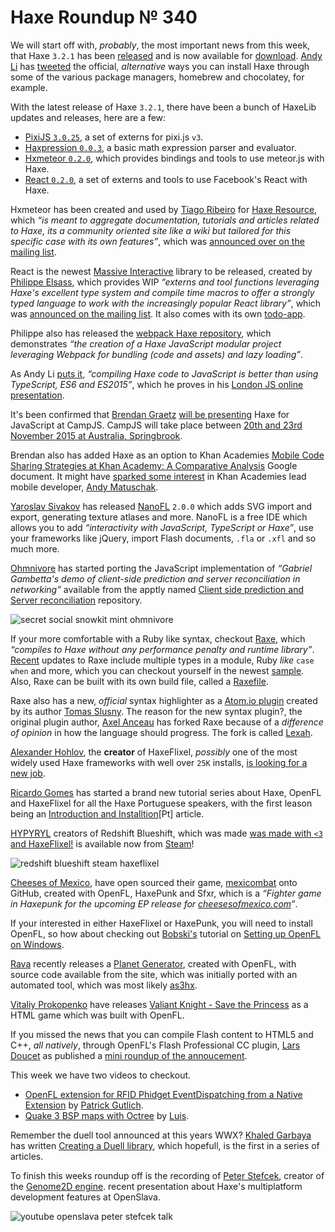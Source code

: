 [_template]: ../templates/roundup.html
[date]: / "2015-10-14 10:12:00"
[modified]: / "2015-10-14 10:12:00"
[published]: / "2015-10-14 10:12:00"
[“”]: a ""
# Haxe Roundup № 340

We will start off with, _probably_, the most important news from this week,
that Haxe `3.2.1` has been [released][l1] and is now available for [download][l2].
[Andy Li][tw1] has [tweeted][l3] the official, _alternative_ ways you can
install Haxe through some of the various package managers, homebrew and chocolatey, 
for example.

With the latest release of Haxe `3.2.1`, there have been a bunch of HaxeLib
updates and releases, here are a few:
	
- [PixiJS `3.0.25`][l4], a set of externs for pixi.js `v3`.
- [Haxpression `0.0.3`][l5], a basic math expression parser and evaluator.
- [Hxmeteor `0.2.0`][l6], which provides bindings and tools to use meteor.js with Haxe.
- [React `0.2.0`][l7], a set of externs and tools to use Facebook's React with Haxe.

Hxmeteor has been created and used by [Tiago Ribeiro][tw2] for [Haxe Resource][l8],
which _“is meant to aggregate documentation, tutorials and articles related to 
Haxe, its a community oriented site like a wiki but tailored for this specific 
case with its own features”_, which was [announced over on the mailing list][l9].

React is the newest [Massive Interactive][tw4] library to be released, created by 
[Philippe Elsass][tw3], which provides WIP _“externs and tool functions leveraging 
Haxe's excellent type system and compile time macros to offer a strongly typed 
language to work with the increasingly popular React library”_, which was
[announced on the mailing list][l10]. It also comes with its own [todo-app][l11].

Philippe also has released the [webpack Haxe repository][l12], which demonstrates
_“the creation of a Haxe JavaScript modular project leveraging Webpack for 
bundling (code and assets) and lazy loading”_. 

As Andy Li [puts it][l13], _“compiling Haxe code to JavaScript is better than using
TypeScript, ES6 and ES2015”_, which he proves in his [London JS online 
presentation][l14].

It's been confirmed that [Brendan Graetz][tw5] [will be presenting][l15] Haxe 
for JavaScript at CampJS. CampJS will take place between [20th and 23rd November 
2015 at Australia, Springbrook][l16].

Brendan also has added Haxe as an option to Khan Academies [Mobile Code Sharing 
Strategies at Khan Academy: A Comparative Analysis][l17] Google document. It might
have [sparked some interest][l18] in Khan Academies lead mobile developer, 
[Andy Matuschak][tw6].

[Yaroslav Sivakov][tw18] has released [NanoFL][l39] `2.0.0` which adds SVG import
and export, generating texture atlases and more. NanoFL is a free IDE which allows
you to add _“interactivity with JavaScript, TypeScript or Haxe”_, use your 
frameworks like jQuery, import Flash documents, `.fla` or `.xfl` and so much 
more.

[Ohmnivore][tw7] has started porting the JavaScript implementation of
_“Gabriel Gambetta's demo of client-side prediction and server reconciliation 
in networking”_ available from the apptly named [Client side prediction and 
Server reconciliation][l19] repository.

![secret social snowkit mint ohmnivore](/img/340/secret.png "Ohmnivore (@4_AM_Games) integrating mint into a secret snowkit collective powered engine.")

If your more comfortable with a Ruby like syntax, checkout [Raxe][l20], which 
_“compiles to Haxe without any performance penalty and runtime library”_. [Recent][l21]
updates to Raxe include multiple types in a module, Ruby _like_ `case when` and
more, which you can checkout yourself in the newest [sample][l22]. Also, Raxe
can be built with its own build file, called a [Raxefile][l24].

Raxe also has a new, _official_ syntax highlighter as a [Atom.io plugin][l23] created by 
its author [Tomas Slusny][tw8]. The reason for the new syntax plugin?, the original
plugin author, [Axel Anceau][gh1] has forked Raxe because of a _difference of opinion_
in how the language should progress. The fork is called [Lexah][l25].

[Alexander Hohlov][tw9], the **creator** of HaxeFlixel, _possibly_ one of the most 
widely used Haxe frameworks with well over `25K` installs, [is looking for a new 
job][l26].

[Ricardo Gomes][w1] has started a brand new tutorial series about Haxe, OpenFL and
HaxeFlixel for all the Haxe Portuguese speakers, with the first leason being an
[Introduction and Installtion][l27][Pt] article.

[HYPYRYL][tw10] creators of Redshift Blueshift, which was made [was made with `<3` 
and HaxeFlixel!][l28] is available now from [Steam][l29]!

![redshift blueshift steam haxeflixel](/img/340/redshiftblueshift.jpg "@HYPYRYL creators of Redshift Blueshift.")

[Cheeses of Mexico][tw11], have open sourced their game, 
[mexicombat][l30] onto GitHub, created with OpenFL, HaxePunk and Sfxr, which is a
_“Fighter game in Haxepunk for the upcoming EP release for [cheesesofmexico.com][l31]”_.

If your interested in either HaxeFlixel or HaxePunk, you will need to install
OpenFL, so how about checking out [Bobski's][tw12] tutorial on [Setting up OpenFL
on Windows][l32].

[Rava][tw13] recently releases a [Planet Generator][l33], created with OpenFL, with
source code available from the site, which was initially ported with an
automated tool, which was most likely [as3hx][l34].

[Vitaliy Prokopenko][tw14] have releases [Valiant Knight - Save the Princess][l35]
as a HTML game which was built with OpenFL.

If you missed the news that you can compile Flash content to HTML5 and C++, _all
natively_, through OpenFL's Flash Professional CC plugin, [Lars Doucet][tw15]
as published a [mini roundup of the annoucement][l36].

This week we have two videos to checkout.

- [OpenFL extension for RFID Phidget EventDispatching from a Native Extension][l37]
by [Patrick Gutlich][tw16].
- [Quake 3 BSP maps with Octree][l38] by [Luis][tw17].

Remember the duell tool announced at this years WWX? [Khaled Garbaya][tw19] has
written [Creating a Duell library][l40], which hopefull, is the first in a series
of articles.

To finish this weeks roundup off is the recording of [Peter Stefcek][tw20], creator
of the [Genome2D engine][l41]. recent presentation about Haxe's multiplatform
development features at OpenSlava.

![youtube openslava peter stefcek talk](https://www.youtube.com/watch?v=CupIdO-GpVg)

[w1]: https://ricsgomes.wordpress.com/ "@RicardoGomes"
[gh1]: https://github.com/Peekmo "@Peekmo"

[tw20]: https://twitter.com/sHTiF "@sHTiF"
[tw19]: https://twitter.com/khaled_garbaya "@khaled_garbaya"
[tw18]: https://twitter.com/yar3333_ru "@yar3333_ru"
[tw17]: https://twitter.com/djokersoft "@djokersoft"
[tw16]: https://twitter.com/gepatto "@gepatto"
[tw15]: https://twitter.com/larsiusprime "@larsiusprime"
[tw14]: https://twitter.com/lillden "@lillden"
[tw13]: https://twitter.com/dashrava "@dashrava"
[tw12]: https://twitter.com/BobskiProject "@BobskiProject"
[tw11]: https://twitter.com/cheesesofmexico "@cheesesofmexico"
[tw10]: https://twitter.com/HYPYRYL "@HYPYRYL"
[tw9]: https://twitter.com/teormech "@teormech"
[tw8]: https://twitter.com/_deathbeam "@_deathbeam"
[tw7]: https://twitter.com/4_AM_Games "@4_AM_Games"
[tw6]: https://twitter.com/andy_matuschak "@andy_matuschak"
[tw5]: https://twitter.com/bguiz "@bguiz"
[tw4]: https://twitter.com/Massive_Voice "@Massive_Voice"
[tw3]: https://twitter.com/elsassph "@elsassph"
[tw2]: https://twitter.com/prog4mr "@prog4mr"
[tw1]: https://twitter.com/andy_li "@andy_li"

[l41]: http://www.genome2d.com/ "Genome2D Engine"
[l40]: http://www.khaledgarbaya.net/creating-duell-library/ "Creating a Duell library"
[l39]: http://nanofl.com/ "NanoFL - Free vector and animation editor"
[l38]: https://www.youtube.com/watch?v=RBIej5S29ec "Haxe Quake 3 BSP maps with Octree on YouTube"
[l37]: https://www.youtube.com/watch?v=XD4ro0Wz-es "OpenFL extension for RFID Phidget on YouTube"
[l36]: https://storify.com/larsiusprime/compiling-flash-content-to-html5-and-c-natively "Compiling Flash content to HTML5 and C++, natively"
[l35]: http://urbanduckgames.com/html5/valiantknightSTP/ "Valiant Knight - Save the Princess"
[l34]: https://github.com/HaxeFoundation/as3hx "As3hx on GitHub"
[l33]: http://www.dashrava.com/planets/ "Planet Generator"
[l32]: http://bobski-project.com/tutorial/openfl/setting-up-openfl-on-windows/ "Setting up OpenFL on Windows"
[l31]: http://cheesesofmexico.com/ "Cheeses of Mexico"
[l30]: https://github.com/fritzvd/mexicombat "Mexicombat on GitHub"
[l29]: http://store.steampowered.com/app/367430/ "Redshift Blueshift available on Steam!"
[l28]: https://twitter.com/HYPYRYL/status/654332550270226432 "Redshift Blueshift created with <3 and HaxeFlixel"
[l27]: https://ricsgomes.wordpress.com/2015/10/12/primeiros-passos-com-o-haxeflixel-introducao-e-instalacao/ "Getting started with HaxeFlixel: Introduction and Installation"
[l26]: https://twitter.com/teormech/status/654351442208235524 "Alexander Hohlov looking for new job"
[l25]: https://github.com/Peekmo/lexah "Lexah on GitHub"
[l24]: https://twitter.com/_deathbeam/status/653916216982159360 "Raxe's buildfile, Raxefile"
[l23]: https://atom.io/packages/language-raxe "Atom.io Raxe Syntax Highlighter"
[l22]: https://github.com/nondev/raxe/blob/master/examples/Enums.rx "Raxe Enums.rx Sample on GitHub"
[l21]: https://twitter.com/_deathbeam/status/653545438570790913 "Recent Raxe updates"
[l20]: https://github.com/nondev/raxe "Raxe on GitHub"
[l19]: https://github.com/Ohmnivore/ClientSidePredictionAndServerReconciliation "ClientSidePredictionAndServerReconciliation on GitHub"
[l18]: https://twitter.com/andy_matuschak/status/654675737408962560 "Interest in Haxe from Khan Academies lead mobile developer"
[l17]: https://docs.google.com/document/d/12BiaH_SfTlcMQb2zjaY4BMNOwIz6imNb4J0Elhly-Sg/edit#heading=h.rgiv4fki2mvn "Mobile Code Sharing Strategies at Khan Academy: a Comparative Analysis on Google Docs"
[l16]: http://lanyrd.com/2015/campjsnews/sdtphd/ "Haxe for JavaScripters at CampJS"
[l15]: https://twitter.com/bguiz/status/654378425424068608 "Haxe for JavaScript conformed for CampJS"
[l14]: https://plus.google.com/u/0/events/c834kn0hcckdvcobju21duiabdk "Haxe, a language that compiles to JavaScript presented by Andy Li"
[l13]: https://twitter.com/andy_li/status/654605220496973824 "Andy Li presents Haxe JavaScript online"
[l12]: https://github.com/elsassph/webpack-haxe-example "Webpack Haxe Example on GitHub"
[l11]: https://twitter.com/elsassph/status/654934563723063296 "Haxe React Todo App"
[l10]: https://groups.google.com/d/msg/haxelang/r3QlPCZWgZc/Grf46G3cCQAJ "Haxe React Annoucement"
[l9]: https://groups.google.com/forum/#!topic/haxelang/rAqQmwKHBBc "Haxe Resource Annoucement"
[l8]: http://haxeresource.meteor.com/ "Haxe Resource"
[l7]: http://lib.haxe.org/p/react "React on HaxeLib"
[l6]: http://lib.haxe.org/p/hxmeteor "Hxmeteor on HaxeLib"
[l5]: http://lib.haxe.org/p/haxpression "Haxpression on HaxeLib"
[l4]: http://lib.haxe.org/p/pixijs "PixiJS on HaxeLib"
[l3]: https://twitter.com/andy_li/status/654229253760806912 "Haxe 3.2.1 package updates"
[l2]: http://haxe.org/download/version/3.2.1/ "Download Haxe 3.2.1 from Haxe.org"
[l1]: http://haxe.io/releases/3.2.1/ "What's New in Haxe 3.2.1"
